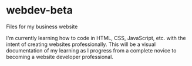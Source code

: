 # webdev-beta
Files for my business website

I'm currently learning how to code in HTML, CSS, JavaScript, etc. with the intent of creating websites professionally. This will be a visual documentation of my learning as I progress from a complete novice to becoming a website developer professional.
